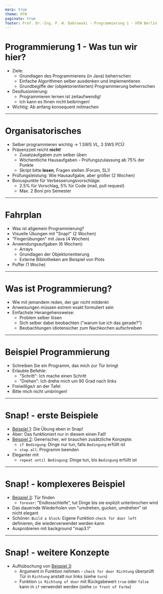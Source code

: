 ```yaml
---
marp: true
theme: HTW
paginate: true
footer: Prof. Dr.-Ing. P. W. Dabrowski - Programmierung 1 - HTW Berlin
---
```


# Programmierung 1 - Was tun wir hier?

* Ziele: 
  * Grundlagen des Programmierens (in Java) beherrschen
  * Einfache Algorithmen selber ausdenken und implementieren
  * Grundbegiffe der (objektorientierten) Programmierung beherrschen
* Desillusionierung:
  * Programmieren lernen ist zeitaufwendig!
  * Ich kann es Ihnen nicht beibringen!
* Wichtig: Ab anfang konsequent mitmachen

---

# Organisatorisches

* Selber programmieren wichtig -> 1 SWS VL, 3 SWS PCÜ
* Präsenzzeit reicht **nicht**!
  * Zusatzaufgaben zum selber üben
  * Wöchentliche Hausaufgaben - Prüfungszulassung ab 75% der Punkte
  * Skript bitte **lesen**, Fragen stellen (Forum, SL)! 
* Prüfungsleistung: Wie Hausaufgabe, aber größer (2 Wochen)
* Bonuspunkte für Verbesserungsvorschläge:
  * 2.5% für Vorschlag, 5% für Code (mail, pull request)
  * Max. 2 Boni pro Semester


---

# Fahrplan

* Was ist allgemein Programmierung?
* Visuelle Übungen mit "Snap!" (2 Wochen)
* "Fingerübungen" mit Java (4 Wochen)
* Anwendungsaufgaben (6 Wochen):
  * Arrays
  * Grundlagen der Objektorientierung
  * Externe Bibliotheken am Beispiel von Plots
* Puffer (1 Woche)

---

# Was ist Programmierung?

* Wie mit jemandem reden, der gar nicht mitdenkt
* Anweisungen müssen extrem exakt formuliert sein
* Einfachste Herangehensweise:
  * Problem selber lösen
  * Sich selber dabei beobachten ("warum tue ich das gerade?")
  * Beobachtungen idiotensicher zum Nachkochen aufschreiben

---

# Beispiel Programmierung

* Schreiben Sie ein Programm, das mich zur Tür bringt
* Erlaubte Befehle:
  * "Schritt": Ich mache einen Schritt
  * "Drehen": Ich drehe mich um 90 Grad nach links
* Freiwillige/r an der Tafel
* Bitte mich nicht umbringen!

---

# Snap! - erste Beispiele

* [Beispiel 1](https://snap.berkeley.edu/project?user=piotrdabrowski&project=Prog1-Beispiel1): Die Übung eben in Snap!
* Aber: Das funktioniert nur in diesem einen Fall!
* [Beispiel 2](https://snap.berkeley.edu/project?user=piotrdabrowski&project=Prog1-Beispiel2): Generischer, wir brauchen zusätzliche Konzepte:
  * `if Bedingung`: Dinge nur tun, falls `Bedingung` erfüllt ist
  * `stop all`: Programm beenden
* Eleganter mit
  * `repeat until Bedingung`: Dinge tun, bis `Bedingung` erfüllt ist

---

# Snap! - komplexeres Beispiel

* [Beispiel 3](https://snap.berkeley.edu/project?user=piotrdabrowski&project=Prog1-Beispiel3): Tür finden
    * `forever`: "Endlosschleife", tut Dinge bis sie explizit unterbrochen wird
* Das dauernde Wiederholen von "umdrehen, gucken, umdrehen" ist nicht elegant
* Schöner: `Build a block`: Eigene Funktion `check for door left` definieren, die wiederverwendet werden kann
* Ausprobieren mit background "map3.1"

---

# Snap! - weitere Konzepte

* Aufhübschung von [Beispiel 3](https://snap.berkeley.edu/project?user=piotrdabrowski&project=Prog1-Beispiel3): 
    * Argument in Funktion nehmen - `check for door Richtung` überprüft Tür in `Richtung` anstatt nur links (siehe `turn`)
    * Funktion `is Richtung of door` mit Rückgabewert `true` oder `false` kann in `if` verwendet werden (siehe `in front of Farbe`)